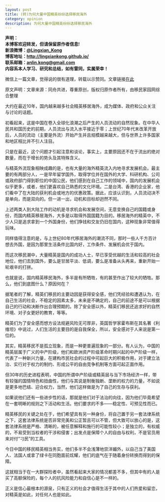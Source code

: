 ```yaml
---
layout: post
title: (转)为何大量中国精英纷纷选择移民海外
category: opinion
description: 为何大量中国精英纷纷选择移民海外
---
```


**声明：  
本博客欢迎转发，但请保留原作者信息!  
新浪微博：[@Lingxian_Kong](http://weibo.com/lingxiankong)   
博客地址：<http://lingxiankong.github.io/>  
联系邮箱：<anlin.kong@gmail.com>  
内容系本人学习、研究和总结，如有雷同，实属荣幸！**

微信上一篇文章，觉得说的很有道理，转载以示赞同。文章链接[在此](http://mp.weixin.qq.com/s?__biz=MzA4Mzk3OTkxOQ==&mid=402690985&idx=1&sn=bc5c030b5b8018feeb3eacdb3ecf332b&scene=0#wechat_redirect)

原文声明：文章来源：同舟共进，尊重原创，版权归原作者所有，由移民家园网综合整理

大约在最近10年，国内越来越多社会精英移居海外，成为媒体、政府和公众关注与讨论的话题。
 
初看起来，这是中国在卷入全球化浪潮之后产生的人员流动的自然现象。在中华人民共和国历史的前期，人员流出与流入水平接近于零；上世纪70年代末改革开放后，人员的流动（主要是外流）开始产生并且规模越来越大，但与世界上许多国家和地区相比并不引人注目。

只是在最近，这个问题才引起注意和谈论，事实上，主要原因还不在于流出的绝对数量，而在于增长的势头及其特殊含义。

与精英外流现象相映成趣的是，也有大量的海外精英流入内地寻求发展机会。最主要的有两部分人，一是早年留学国外，取得学位并在国外的大学、科研机构、公司或政府部门得到职位的中国公民，他们感到在自己工作的领域中，国内的发展机会似乎更多，或者，他们更喜欢自己熟悉的文化环境。二是台湾、香港的企业家，他们看中了在大陆的获利机会或地方的优惠政策。据此，应该认识到，人员流动决不是单向，而是双向的。但一进一出，动机和目标却迥然不同。
 
上述两类人到大陆工作的动机是寻求机会和发展空间，无意变换自己的国籍或身份，而国内精英移居海外，大多是以取得外国国籍为目的。移居海外的精英中，不少人只是追求拿到一个外国身份，他们挣钱和交友仍旧在国内，这种现象非常值得玩味。

同样值得注意的是，与上世纪80年代移居海外的潮流不同，那时一些人千方百计想去外国，是因为那里生活条件比国内好，工作条件、发展机会优于国内。

而这次移民潮中，大量精英是国内的成功人士，早已享受优越的生活和较高的社会地位，他们去到国外，要么是甘居平淡、低调，要么是准备从头再来，重新开始一轮艰辛的打拼。
 
也就是说，国内精英移民海外，多半是有所牺牲，有的甚至作出了较大的牺牲。那么，他们到底图什么？原因何在？

据笔者的了解，精英们移民的主要动因是获得安全感，他们凭经验和遭遇认为，在自己生活的社会，不稳定的因素太多，未来是不确定的，自己的前途不是可以根据自己的行动和决断作出合理预期的。除了安全感以外，精英们移民还追求好的自然环境、对子女更好的教育，等等。
 
精英们为了安全感而想方设法规避风险无可厚非，英国哲学家霍布斯在其名著《利维坦》中说过，人们生活的主要目的是自我保全，所以，安全感对于人来说是第一位的。
 
其实，精英移民不是孤立现象，而是一种更普遍现象的一部分。有人认为，中国的精英层属于广义的中产阶级，他们和欧洲资产阶级革命时期兴起的中产阶级一样，代表了一种新兴力量，在建构市民社会的过程中可起巨大的积极作用，对于建立法治、实行对于权力的制约、形成公平的自由竞争机制等方面可起正面作用。

但30年的历史进程表明，中国的所谓中产阶级或精英层与当下市场经济一样，带有较强的国情特色和扭曲性，他们与其说是制衡独断、垄断的权力的力量，不如说是更多地巴结、迎合权力，当然，他们这样做是为了自己的生存与获利。

如果说他们还有一些进步性的话，那就是他们对于法治的向往，因为他们毕竟希望在一套明晰的规则之下活动和生活。他们要求的不多——稳定性、可预见性而已。
 
精英移民的关键之处在于，他们希望具有另一种身份，将自己置于另一套法律系统之下，这套法律系统是否非常完美和公正暂且可以不管，但大致可以放心的是，这套法律系统是严格、清晰的，被任意解释和施行的可能性较小；是独立的，有权威的，不易受到当权者的干涉和侵害；出发点是保障个人的自由与权利，不是官员用来对付“刁民”的工具。
 
今日中国的移民精英相当务实，他们多半不会浅薄地崇洋媚外，以自己当了美国人、法国人或拿了绿卡在同胞面前炫耀，他们的底气在于随着身份转换而得到的保障。

这就相当于在一大群探险者中，虽然看起来大家的情况都差不多，但其中有的人是买了高额保险的，每个人的抗风险能力和自信心是不一样的。
 
正义是信心最根本的源泉，只有正义的社会才值得生活于其中的人们热爱和留恋，对精英是如此，对任何人也是如此。